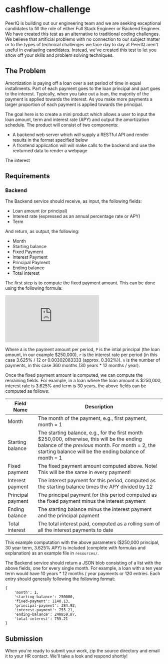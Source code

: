 # cashflow-challenge


PeerIQ is building out our engineering team and we are seeking exceptional candidates to fill the
role of either Full Stack Engineer or Backend Engineer. We have created this test as an alternative
to traditional coding challenges. We believe that artificial problems with no
connection to our subject matter or to the types of technical challenges we face day to day at
PeerIQ aren't useful in evaluating candidates. Instead, we've created this test to let you show off
your skills and problem solving techniques.

## The Problem

Amortization is paying off a loan over a set period of time in equal installments. Part of each
payment goes to the loan principal and part goes to the interest. Typically, when you take out
a loan, the majority of the payment is applied towards the interest. As you make more payments a larger
proportion of each payment is applied towards the principal.

The goal here is to create a mini product which allows a user to input the loan amount, term and
interest rate (APY) and output the amortization schedule. The product will consist of two components:

- A backend web server which will supply a RESTful API and render results in the format specified below
- A frontend application will will make calls to the backend and use the renturned data to render
a webpage

The interest

## Requirements

### Backend

The Backend service should receive, as input, the following fields:

- Loan amount (or principal)
- Interest rate (expressed as an annual percentage rate or APY)
- Term

And return, as output, the following:

- Month
- Starting balance
- Fixed Payment
- Interest Payment
- Principal Payment
- Ending balance
- Total interest


The first step is to compute the fixed payment amount. This can be done using the following formula:

![equation](https://latex.codecogs.com/gif.latex?A%20%3D%20P%20%5Cfrac%7Br%281&plus;r%29%5En%7D%7B%281&plus;r%29%5En%20-%201%7D)

Where `A` is the payment amount per period, `P` is the intial principal (the loan amount, in our example
$250,000), `r` is the interest rate per period (in this case 3.625% / 12 or 0.00302083333 (approx. 0.302%)). `n` is the number of payments, in this case 360 months (30 years * 12 months / year).

Once the fixed payment amount is computed, we can compute the remaining fields.
For example, in a loan where the loan amount is $250,000, interest rate is 3.625% and term is 30 years, the
above fields can be computed as follows:

Field Name | Description
--- | ----
Month | The month of the payment, e.g., first payment, month = 1
Starting balance | The starting balance, e.g., for the first month $250,000, otherwise, this will be the ending balance of the *previous* month. For month = 2, the starting balance will be the ending balance of month = 1
Fixed payment | The fixed payment amount computed above. Note! This will be the same in every payment!
Interest payment | The interest payment for this period, computed as the starting balance times the APY divided by 12
Principal payment | The principal payment for this period computed as the fixed payment minus the interest payment
Ending balance | The starting balance minus the interest payment and the principal payment
Total interest | The total interest paid, computed as a rolling sum of all the interest payments to date

This example computation with the above parameters ($250,000 principal, 30 year term, 3.625% APY)
is included (complete with formulas and explanation) as an example file
in `resources/`.

The Backend service should return a JSON blob consisting of a list with the above fields, one
for every single month. For example, a loan with a ten year term would have 10 years * 12 months / year
payments or 120 entries. Each entry should generally following the following format:

```
{
    'month': 1,
    'starting-balance': 250000,
    'fixed-payment': 1140.13,
    'principal-payment': 384.92,
    'interest-payment': 755.21,
    'ending-balance': 248859.87,
    'total-interest': 755.21
}
```

## Submission

When you're ready to submit your work, zip the source directory
and email it to your HR contact. We'll take a look and respond shortly!
